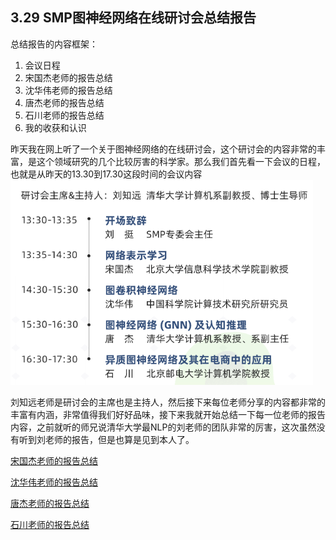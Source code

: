 ## 3.29 SMP图神经网络在线研讨会总结报告
总结报告的内容框架：
1. 会议日程
2. 宋国杰老师的报告总结
3. 沈华伟老师的报告总结
4. 唐杰老师的报告总结
5. 石川老师的报告总结
6. 我的收获和认识

昨天我在网上听了一个关于图神经网络的在线研讨会，这个研讨会的内容非常的丰富，是这个领域研究的几个比较厉害的科学家。那么我们首先看一下会议的日程，也就是从昨天的13.30到17.30这段时间的会议内容
![](./image/日程.png)

刘知远老师是研讨会的主席也是主持人，然后接下来每位老师分享的内容都非常的丰富有内涵，非常值得我们好好品味，接下来我就开始总结一下每一位老师的报告内容，之前就听的师兄说清华大学最NLP的刘老师的团队非常的厉害，这次虽然没有听到刘老师的报告，但是也算是见到本人了。


[宋国杰老师的报告总结](./宋国杰老师报告总结.md)

[沈华伟老师的报告总结](./沈华伟老师报告总结.md)

[唐杰老师的报告总结](./唐杰老师报告总结.md)

[石川老师的报告总结](./石川老师报告总结.md)

